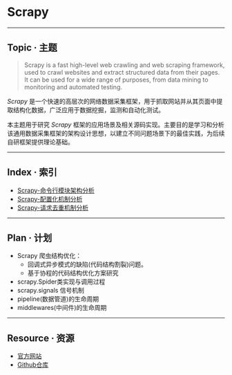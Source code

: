 # Scrapy

-------------------------------------------------------
## Topic · 主题
> Scrapy is a fast high-level web crawling and web scraping framework, used to crawl websites and extract structured data from their pages. It can be used for a wide range of purposes, from data mining to monitoring and automated testing.

*Scrapy* 是一个快速的高层次的网络数据采集框架，用于抓取网站并从其页面中提取结构化数据，广泛应用于数据挖掘，监测和自动化测试。

本主题用于研究 *Scrapy* 框架的应用场景及相关源码实现。主要目的是学习和分析该通用数据采集框架的架构设计思想，以建立不同问题场景下的最佳实践，为后续自研框架提供理论基础。


-------------------------------------------------------
## Index · 索引
* [Scrapy-命令行模块架构分析](./Scrapy-命令行模块架构分析/Scrapy-命令行模块架构分析.md)
* [Scrapy-配置化机制分析](./Scrapy-配置化机制分析/README.md)
* [Scrapy-请求去重机制分析](./Scrapy-请求去重机制分析/Scrapy-请求去重机制分析.md)


-------------------------------------------------------
## Plan · 计划
* Scrapy 爬虫结构优化：
  * 回调式异步模式的缺陷(代码结构割裂)问题。
  * 基于协程的代码结构优化方案研究
* scrapy.Spider类实现与调用过程
* scrapy.signals 信号机制
* pipeline(数据管道)的生命周期
* middlewares(中间件)的生命周期


-------------------------------------------------------
## Resource · 资源
* [官方网站](https://scrapy.org/)
* [Github仓库](https://github.com/scrapy/scrapy)